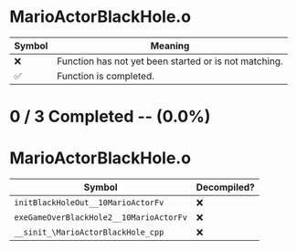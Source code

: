 # MarioActorBlackHole.o
| Symbol | Meaning 
| ------------- | ------------- 
| :x: | Function has not yet been started or is not matching. 
| :white_check_mark: | Function is completed. 


# 0 / 3 Completed -- (0.0%)
# MarioActorBlackHole.o
| Symbol | Decompiled? |
| ------------- | ------------- |
| `initBlackHoleOut__10MarioActorFv` | :x: |
| `exeGameOverBlackHole2__10MarioActorFv` | :x: |
| `__sinit_\MarioActorBlackHole_cpp` | :x: |
